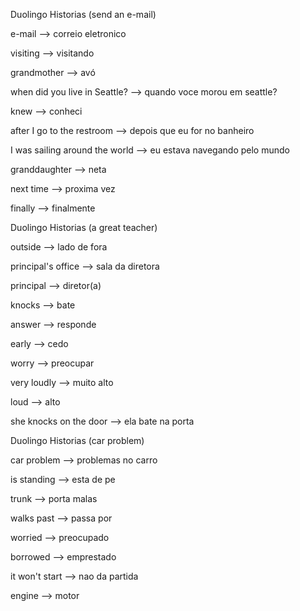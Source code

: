 <p>Duolingo Historias (send an e-mail)</p>
<p>e-mail --> correio eletronico</p>
<p>visiting --> visitando</p>
<p>grandmother --> avó</p>
<p>when did you live in Seattle? --> quando voce morou em seattle?</p>
<p>knew --> conheci</p>
<p>after I go to the restroom --> depois que eu for no banheiro</>
<p>I was sailing around the world --> eu estava navegando pelo mundo</p>
<p>granddaughter --> neta</p>
<p>next time --> proxima vez</p>
<p>finally --> finalmente</p>



<p>Duolingo Historias (a great teacher)</p>
<p>outside --> lado de fora</p>
<p>principal's office --> sala da diretora</p>
<p>principal --> diretor(a)</p>
<p>knocks --> bate</p>
<p>answer --> responde</p>
<p>early --> cedo</p>
<p>worry --> preocupar</p>
<p>very loudly --> muito alto</p>
<p>loud --> alto</p>
<p>she knocks on the door --> ela bate na porta</p>

<p>Duolingo Historias (car problem)</p>
<p>car problem --> problemas no carro</p>
<p>is standing --> esta de pe</p>
<p>trunk --> porta malas</p>
<p>walks past --> passa por</p>
<p>worried --> preocupado</p>
<p>borrowed --> emprestado</p>
<p>it won't start --> nao da partida</p>
<p>engine --> motor</p>
